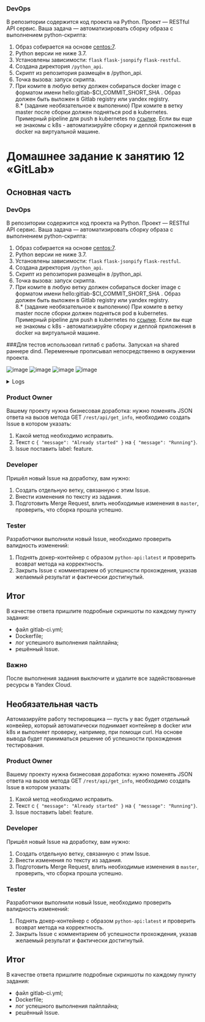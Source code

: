 ### DevOps

В репозитории содержится код проекта на Python. Проект — RESTful API сервис. Ваша задача — автоматизировать сборку образа с выполнением python-скрипта:

1. Образ собирается на основе [centos:7](https://hub.docker.com/_/centos?tab=tags&page=1&ordering=last_updated).
2. Python версии не ниже 3.7.
3. Установлены зависимости: `flask` `flask-jsonpify` `flask-restful`.
4. Создана директория `/python_api`.
5. Скрипт из репозитория размещён в /python_api.
6. Точка вызова: запуск скрипта.
7. При комите в любую ветку должен собираться docker image с форматом имени hello:gitlab-$CI_COMMIT_SHORT_SHA . Образ должен быть выложен в Gitlab registry или yandex registry.   
8.* (задание необязательное к выполению) При комите в ветку master после сборки должен подняться pod в kubernetes. Примерный pipeline для push в kubernetes по [ссылке](https://github.com/awertoss/devops-netology/blob/main/09-ci-06-gitlab/gitlab-ci.yml).
Если вы еще не знакомы с k8s - автоматизируйте сборку и деплой приложения в docker на виртуальной машине.

# Домашнее задание к занятию 12 «GitLab»

## Основная часть

### DevOps

В репозитории содержится код проекта на Python. Проект — RESTful API сервис. Ваша задача — автоматизировать сборку образа с выполнением python-скрипта:

1. Образ собирается на основе [centos:7](https://hub.docker.com/_/centos?tab=tags&page=1&ordering=last_updated).
2. Python версии не ниже 3.7.
3. Установлены зависимости: `flask` `flask-jsonpify` `flask-restful`.
4. Создана директория `/python_api`.
5. Скрипт из репозитория размещён в /python_api.
6. Точка вызова: запуск скрипта.
7. При комите в любую ветку должен собираться docker image с форматом имени hello:gitlab-$CI_COMMIT_SHORT_SHA . Образ должен быть выложен в Gitlab registry или yandex registry.   
8.* (задание необязательное к выполению) При комите в ветку master после сборки должен подняться pod в kubernetes. Примерный pipeline для push в kubernetes по [ссылке](https://github.com/awertoss/devops-netology/blob/main/09-ci-06-gitlab/gitlab-ci.yml).
Если вы еще не знакомы с k8s - автоматизируйте сборку и деплой приложения в docker на виртуальной машине.

###Для тестов использовал гитлаб с работы. Запускал на shared раннере dind. Переменные прописывал непосредственно в окружении проекта.

![image](https://github.com/SemenAmbarnov/mnt-homeworks/assets/92155007/e11e2c93-8832-40cd-a473-9cee09bcac90)
![image](https://github.com/SemenAmbarnov/mnt-homeworks/assets/92155007/9939dbaa-57c2-44ee-8838-94c8f4f7c26f)
![image](https://github.com/SemenAmbarnov/mnt-homeworks/assets/92155007/1abb186d-ceca-4771-93c8-c0a360fa2bd3)
![image](https://github.com/SemenAmbarnov/mnt-homeworks/assets/92155007/b9d8dc2b-ebe0-4bd6-9770-4bde85e38e3e)

<details><summary>Logs</summary>
  
```
Running with gitlab-runner 15.3.0 (bbcb5aba)
  on sargitlabrunner-docker-in-docker _atKN1Sx
Preparing the "docker" executor
00:36
Using Docker executor with image docker:20.10.5 ...
Starting service docker:20.10.5-dind ...
Pulling docker image docker:20.10.5-dind ...
Using docker image sha256:0a9822c8848df3eb0a1562e553fdd54215939ef0a528434ee026c64ff645148c for docker:20.10.5-dind with digest docker@sha256:e4ecd4e9ad5140d584669451b05e406d8cf7603e51972b862178ad93c38b2b08 ...
WARNING: Service docker:20.10.5-dind is already created. Ignoring.
Waiting for services to be up and running (timeout 30 seconds)...
*** WARNING: Service runner-atkn1sx-project-57-concurrent-0-4b0b90b62c516efa-docker-0 probably didn't start properly.
Health check error:
service "runner-atkn1sx-project-57-concurrent-0-4b0b90b62c516efa-docker-0-wait-for-service" timeout
Health check container logs:
Service container logs:
2023-09-28T07:48:47.438114360Z Generating RSA private key, 4096 bit long modulus (2 primes)
2023-09-28T07:48:47.472678714Z .++++
2023-09-28T07:48:47.860786227Z ....................................++++
2023-09-28T07:48:47.861708792Z e is 65537 (0x010001)
2023-09-28T07:48:47.891327557Z Generating RSA private key, 4096 bit long modulus (2 primes)
2023-09-28T07:48:48.179517701Z ...........................++++
2023-09-28T07:48:48.576754467Z ......................................++++
2023-09-28T07:48:48.577736183Z e is 65537 (0x010001)
2023-09-28T07:48:48.630786361Z Signature ok
2023-09-28T07:48:48.631814218Z subject=CN = docker:dind server
2023-09-28T07:48:48.632195224Z Getting CA Private Key
2023-09-28T07:48:48.659458291Z /certs/server/cert.pem: OK
2023-09-28T07:48:48.666148330Z Generating RSA private key, 4096 bit long modulus (2 primes)
2023-09-28T07:48:51.032241125Z ................................................................................................................................................................................................................................................++++
2023-09-28T07:48:51.603549603Z ........................................................++++
2023-09-28T07:48:51.604359508Z e is 65537 (0x010001)
2023-09-28T07:48:51.651502048Z Signature ok
2023-09-28T07:48:51.651543352Z subject=CN = docker:dind client
2023-09-28T07:48:51.651767148Z Getting CA Private Key
2023-09-28T07:48:51.679289396Z /certs/client/cert.pem: OK
2023-09-28T07:48:51.729979274Z time="2023-09-28T07:48:51.729771541Z" level=info msg="Starting up"
2023-09-28T07:48:51.732157047Z time="2023-09-28T07:48:51.732038525Z" level=warning msg="could not change group /var/run/docker.sock to docker: group docker not found"
2023-09-28T07:48:51.732336415Z failed to load listeners: can't create unix socket /var/run/docker.sock: device or resource busy
*********
Pulling docker image docker:20.10.5 ...
Using docker image sha256:1588477122de4fdfe9fcb9ddeeee6ac6b93e9e05a65c68a6e22add0a98b8e0fe for docker:20.10.5 with digest docker@sha256:7ed427295687586039ff3433bb9b4419c5cf1e6294025dadf7641126665a78f5 ...
Preparing environment
00:00
Running on runner-atkn1sx-project-57-concurrent-0 via gitlab...
Getting source from Git repository
00:01
Fetching changes with git depth set to 20...
Reinitialized existing Git repository in /builds/semen/netology/.git/
Checking out e8b3434e as main...
Skipping Git submodules setup
Executing "step_script" stage of the job script
01:56
Using docker image sha256:1588477122de4fdfe9fcb9ddeeee6ac6b93e9e05a65c68a6e22add0a98b8e0fe for docker:20.10.5 with digest docker@sha256:7ed427295687586039ff3433bb9b4419c5cf1e6294025dadf7641126665a78f5 ...
$ docker build -t $CI_REGISTRY/semen/netology/python-api:latest .
#1 [internal] load build definition from Dockerfile
#1 sha256:069dcef77f108770a23a777a71c32095e370a7238243ad1b812153f729825d22
#1 transferring dockerfile: 257B done
#1 DONE 0.0s
#2 [internal] load .dockerignore
#2 sha256:eee716ffcc3309abe5863bd3bfaef44f8046808832f0114ed3ae75d0147ad50a
#2 transferring context: 2B done
#2 DONE 0.0s
#3 [internal] load metadata for docker.io/library/centos:7
#3 sha256:30875b35a89c8e8a29cd7cf120689bb68cdab8d769419707e07138dfe977d237
#3 DONE 1.0s
#4 [internal] load build context
#4 sha256:4ca0672e948ffbffbf2676846fe5b329f901a7a786e0a2c6539960a9d9b2631a
#4 transferring context: 553B done
#4 DONE 0.0s
#6 [1/6] FROM docker.io/library/centos:7@sha256:be65f488b7764ad3638f236b7b515b3678369a5124c47b8d32916d6487418ea4
#6 sha256:8aee2df8eae94a334b616b2360efaff20c8e0722b9e9251907e0264f86e84fe1
#6 resolve docker.io/library/centos:7@sha256:be65f488b7764ad3638f236b7b515b3678369a5124c47b8d32916d6487418ea4 done
#6 sha256:be65f488b7764ad3638f236b7b515b3678369a5124c47b8d32916d6487418ea4 1.20kB / 1.20kB done
#6 sha256:dead07b4d8ed7e29e98de0f4504d87e8880d4347859d839686a31da35a3b532f 529B / 529B done
#6 sha256:eeb6ee3f44bd0b5103bb561b4c16bcb82328cfe5809ab675bb17ab3a16c517c9 2.75kB / 2.75kB done
#6 sha256:2d473b07cdd5f0912cd6f1a703352c82b512407db6b05b43f2553732b55df3bc 0B / 76.10MB 0.2s
#6 sha256:2d473b07cdd5f0912cd6f1a703352c82b512407db6b05b43f2553732b55df3bc 4.19MB / 76.10MB 1.4s
#6 sha256:2d473b07cdd5f0912cd6f1a703352c82b512407db6b05b43f2553732b55df3bc 8.39MB / 76.10MB 3.1s
#6 sha256:2d473b07cdd5f0912cd6f1a703352c82b512407db6b05b43f2553732b55df3bc 12.58MB / 76.10MB 5.0s
#6 sha256:2d473b07cdd5f0912cd6f1a703352c82b512407db6b05b43f2553732b55df3bc 16.78MB / 76.10MB 6.9s
#6 sha256:2d473b07cdd5f0912cd6f1a703352c82b512407db6b05b43f2553732b55df3bc 20.97MB / 76.10MB 9.1s
#6 sha256:2d473b07cdd5f0912cd6f1a703352c82b512407db6b05b43f2553732b55df3bc 25.17MB / 76.10MB 11.6s
#6 sha256:2d473b07cdd5f0912cd6f1a703352c82b512407db6b05b43f2553732b55df3bc 29.36MB / 76.10MB 13.3s
#6 sha256:2d473b07cdd5f0912cd6f1a703352c82b512407db6b05b43f2553732b55df3bc 33.55MB / 76.10MB 15.0s
#6 sha256:2d473b07cdd5f0912cd6f1a703352c82b512407db6b05b43f2553732b55df3bc 37.75MB / 76.10MB 17.0s
#6 sha256:2d473b07cdd5f0912cd6f1a703352c82b512407db6b05b43f2553732b55df3bc 41.94MB / 76.10MB 19.0s
#6 sha256:2d473b07cdd5f0912cd6f1a703352c82b512407db6b05b43f2553732b55df3bc 46.14MB / 76.10MB 21.1s
#6 sha256:2d473b07cdd5f0912cd6f1a703352c82b512407db6b05b43f2553732b55df3bc 50.33MB / 76.10MB 23.0s
#6 sha256:2d473b07cdd5f0912cd6f1a703352c82b512407db6b05b43f2553732b55df3bc 54.53MB / 76.10MB 25.0s
#6 sha256:2d473b07cdd5f0912cd6f1a703352c82b512407db6b05b43f2553732b55df3bc 58.72MB / 76.10MB 27.1s
#6 sha256:2d473b07cdd5f0912cd6f1a703352c82b512407db6b05b43f2553732b55df3bc 62.91MB / 76.10MB 28.9s
#6 sha256:2d473b07cdd5f0912cd6f1a703352c82b512407db6b05b43f2553732b55df3bc 67.11MB / 76.10MB 30.5s
#6 sha256:2d473b07cdd5f0912cd6f1a703352c82b512407db6b05b43f2553732b55df3bc 71.30MB / 76.10MB 32.5s
#6 sha256:2d473b07cdd5f0912cd6f1a703352c82b512407db6b05b43f2553732b55df3bc 75.50MB / 76.10MB 34.2s
#6 sha256:2d473b07cdd5f0912cd6f1a703352c82b512407db6b05b43f2553732b55df3bc 76.10MB / 76.10MB 34.8s done
#6 extracting sha256:2d473b07cdd5f0912cd6f1a703352c82b512407db6b05b43f2553732b55df3bc
#6 extracting sha256:2d473b07cdd5f0912cd6f1a703352c82b512407db6b05b43f2553732b55df3bc 5.1s
#6 extracting sha256:2d473b07cdd5f0912cd6f1a703352c82b512407db6b05b43f2553732b55df3bc 7.8s done
#6 DONE 43.0s
#5 [2/6] RUN yum install python3 python3-pip -y
#5 sha256:f1144206e2c393ce7dae78da202bcabe051960e4ee53a33abc414e5f30a9c4cd
#5 0.640 Loaded plugins: fastestmirror, ovl
#5 0.827 Determining fastest mirrors
#5 6.356  * base: mirror.sale-dedic.com
#5 6.356  * extras: mirror.sale-dedic.com
#5 6.357  * updates: mirror.sale-dedic.com
#5 27.27 Resolving Dependencies
#5 27.27 --> Running transaction check
#5 27.27 ---> Package python3.x86_64 0:3.6.8-19.el7_9 will be installed
#5 27.28 --> Processing Dependency: python3-libs(x86-64) = 3.6.8-19.el7_9 for package: python3-3.6.8-19.el7_9.x86_64
#5 27.63 --> Processing Dependency: python3-setuptools for package: python3-3.6.8-19.el7_9.x86_64
#5 27.63 --> Processing Dependency: libpython3.6m.so.1.0()(64bit) for package: python3-3.6.8-19.el7_9.x86_64
#5 27.63 ---> Package python3-pip.noarch 0:9.0.3-8.el7 will be installed
#5 27.63 --> Running transaction check
#5 27.63 ---> Package python3-libs.x86_64 0:3.6.8-19.el7_9 will be installed
#5 27.65 --> Processing Dependency: libtirpc.so.1()(64bit) for package: python3-libs-3.6.8-19.el7_9.x86_64
#5 27.65 ---> Package python3-setuptools.noarch 0:39.2.0-10.el7 will be installed
#5 27.65 --> Running transaction check
#5 27.65 ---> Package libtirpc.x86_64 0:0.2.4-0.16.el7 will be installed
#5 27.81 --> Finished Dependency Resolution
#5 27.81 
#5 27.81 Dependencies Resolved
#5 27.82 
#5 27.82 ================================================================================
#5 27.82  Package                  Arch         Version              Repository     Size
#5 27.82 ================================================================================
#5 27.82 Installing:
#5 27.82  python3                  x86_64       3.6.8-19.el7_9       updates        70 k
#5 27.82  python3-pip              noarch       9.0.3-8.el7          base          1.6 M
#5 27.82 Installing for dependencies:
#5 27.82  libtirpc                 x86_64       0.2.4-0.16.el7       base           89 k
#5 27.82  python3-libs             x86_64       3.6.8-19.el7_9       updates       6.9 M
#5 27.82  python3-setuptools       noarch       39.2.0-10.el7        base          629 k
#5 27.82 
#5 27.82 Transaction Summary
#5 27.82 ================================================================================
#5 27.82 Install  2 Packages (+3 Dependent packages)
#5 27.82 
#5 27.82 Total download size: 9.3 M
#5 27.82 Installed size: 48 M
#5 27.82 Downloading packages:
#5 27.92 warning: /var/cache/yum/x86_64/7/updates/packages/python3-3.6.8-19.el7_9.x86_64.rpm: Header V4 RSA/SHA256 Signature, key ID f4a80eb5: NOKEY
#5 27.92 Public key for python3-3.6.8-19.el7_9.x86_64.rpm is not installed
#5 27.94 Public key for libtirpc-0.2.4-0.16.el7.x86_64.rpm is not installed
#5 36.01 --------------------------------------------------------------------------------
#5 36.01 Total                                              1.1 MB/s | 9.3 MB  00:08     
#5 36.01 Retrieving key from file:///etc/pki/rpm-gpg/RPM-GPG-KEY-CentOS-7
#5 36.02 Importing GPG key 0xF4A80EB5:
#5 36.02  Userid     : "CentOS-7 Key (CentOS 7 Official Signing Key) <security@centos.org>"
#5 36.02  Fingerprint: 6341 ab27 53d7 8a78 a7c2 7bb1 24c6 a8a7 f4a8 0eb5
#5 36.02  Package    : centos-release-7-9.2009.0.el7.centos.x86_64 (@CentOS)
#5 36.02  From       : /etc/pki/rpm-gpg/RPM-GPG-KEY-CentOS-7
#5 36.04 Running transaction check
#5 36.06 Running transaction test
#5 36.13 Transaction test succeeded
#5 36.13 Running transaction
#5 36.23   Installing : libtirpc-0.2.4-0.16.el7.x86_64                               1/5 
#5 37.20   Installing : python3-setuptools-39.2.0-10.el7.noarch                      2/5 
#5 37.67   Installing : python3-pip-9.0.3-8.el7.noarch                               3/5 
#5 37.71   Installing : python3-3.6.8-19.el7_9.x86_64                                4/5 
#5 39.37   Installing : python3-libs-3.6.8-19.el7_9.x86_64                           5/5 
#5 39.43   Verifying  : libtirpc-0.2.4-0.16.el7.x86_64                               1/5 
#5 39.44   Verifying  : python3-libs-3.6.8-19.el7_9.x86_64                           2/5 
#5 39.45   Verifying  : python3-3.6.8-19.el7_9.x86_64                                3/5 
#5 39.46   Verifying  : python3-setuptools-39.2.0-10.el7.noarch                      4/5 
#5 39.47   Verifying  : python3-pip-9.0.3-8.el7.noarch                               5/5 
#5 39.51 
#5 39.51 Installed:
#5 39.51   python3.x86_64 0:3.6.8-19.el7_9        python3-pip.noarch 0:9.0.3-8.el7       
#5 39.51 
#5 39.51 Dependency Installed:
#5 39.51   libtirpc.x86_64 0:0.2.4-0.16.el7                                              
#5 39.51   python3-libs.x86_64 0:3.6.8-19.el7_9                                          
#5 39.51   python3-setuptools.noarch 0:39.2.0-10.el7                                     
#5 39.51 
#5 39.51 Complete!
#5 DONE 40.3s
#10 [3/6] COPY requirements.txt requirements.txt
#10 sha256:8a567cb26318172b1bd59e947643adf79cd47b55093c84bed723edb6f85240ed
#10 DONE 0.3s
#9 [4/6] RUN pip3 install -r requirements.txt
#9 sha256:5a263187caaca86b48124e80e2792e0114159d8db0c09a39f13ad53500d645aa
#9 0.823 WARNING: Running pip install with root privileges is generally not a good idea. Try `pip3 install --user` instead.
#9 0.897 Collecting flask (from -r requirements.txt (line 1))
#9 1.583   Downloading https://files.pythonhosted.org/packages/cd/77/59df23681f4fd19b7cbbb5e92484d46ad587554f5d490f33ef907e456132/Flask-2.0.3-py3-none-any.whl (95kB)
#9 1.764 Collecting flask-restful (from -r requirements.txt (line 2))
#9 2.081   Downloading https://files.pythonhosted.org/packages/d7/7b/f0b45f0df7d2978e5ae51804bb5939b7897b2ace24306009da0cc34d8d1f/Flask_RESTful-0.3.10-py2.py3-none-any.whl
#9 2.205 Collecting flask_jsonpify (from -r requirements.txt (line 3))
#9 2.543   Downloading https://files.pythonhosted.org/packages/60/0f/c389dea3988bffbe32c1a667989914b1cc0bce31b338c8da844d5e42b503/Flask-Jsonpify-1.5.0.tar.gz
#9 3.090 Collecting itsdangerous>=2.0 (from flask->-r requirements.txt (line 1))
#9 3.359   Downloading https://files.pythonhosted.org/packages/9c/96/26f935afba9cd6140216da5add223a0c465b99d0f112b68a4ca426441019/itsdangerous-2.0.1-py3-none-any.whl
#9 3.465 Collecting Jinja2>=3.0 (from flask->-r requirements.txt (line 1))
#9 3.744   Downloading https://files.pythonhosted.org/packages/20/9a/e5d9ec41927401e41aea8af6d16e78b5e612bca4699d417f646a9610a076/Jinja2-3.0.3-py3-none-any.whl (133kB)
#9 3.886 Collecting click>=7.1.2 (from flask->-r requirements.txt (line 1))
#9 4.184   Downloading https://files.pythonhosted.org/packages/4a/a8/0b2ced25639fb20cc1c9784de90a8c25f9504a7f18cd8b5397bd61696d7d/click-8.0.4-py3-none-any.whl (97kB)
#9 4.311 Collecting Werkzeug>=2.0 (from flask->-r requirements.txt (line 1))
#9 4.641   Downloading https://files.pythonhosted.org/packages/f4/f3/22afbdb20cc4654b10c98043414a14057cd27fdba9d4ae61cea596000ba2/Werkzeug-2.0.3-py3-none-any.whl (289kB)
#9 4.838 Collecting pytz (from flask-restful->-r requirements.txt (line 2))
#9 5.369   Downloading https://files.pythonhosted.org/packages/32/4d/aaf7eff5deb402fd9a24a1449a8119f00d74ae9c2efa79f8ef9994261fc2/pytz-2023.3.post1-py2.py3-none-any.whl (502kB)
#9 5.730 Collecting six>=1.3.0 (from flask-restful->-r requirements.txt (line 2))
#9 5.991   Downloading https://files.pythonhosted.org/packages/d9/5a/e7c31adbe875f2abbb91bd84cf2dc52d792b5a01506781dbcf25c91daf11/six-1.16.0-py2.py3-none-any.whl
#9 6.093 Collecting aniso8601>=0.82 (from flask-restful->-r requirements.txt (line 2))
#9 6.362   Downloading https://files.pythonhosted.org/packages/e3/04/e97c12dc034791d7b504860acfcdd2963fa21ae61eaca1c9d31245f812c3/aniso8601-9.0.1-py2.py3-none-any.whl (52kB)
#9 6.510 Collecting MarkupSafe>=2.0 (from Jinja2>=3.0->flask->-r requirements.txt (line 1))
#9 7.010   Downloading https://files.pythonhosted.org/packages/fc/d6/57f9a97e56447a1e340f8574836d3b636e2c14de304943836bd645fa9c7e/MarkupSafe-2.0.1-cp36-cp36m-manylinux1_x86_64.whl
#9 7.118 Collecting importlib-metadata; python_version < "3.8" (from click>=7.1.2->flask->-r requirements.txt (line 1))
#9 7.549   Downloading https://files.pythonhosted.org/packages/a0/a1/b153a0a4caf7a7e3f15c2cd56c7702e2cf3d89b1b359d1f1c5e59d68f4ce/importlib_metadata-4.8.3-py3-none-any.whl
#9 7.695 Collecting dataclasses; python_version < "3.7" (from Werkzeug>=2.0->flask->-r requirements.txt (line 1))
#9 7.947   Downloading https://files.pythonhosted.org/packages/fe/ca/75fac5856ab5cfa51bbbcefa250182e50441074fdc3f803f6e76451fab43/dataclasses-0.8-py3-none-any.whl
#9 8.050 Collecting zipp>=0.5 (from importlib-metadata; python_version < "3.8"->click>=7.1.2->flask->-r requirements.txt (line 1))
#9 8.354   Downloading https://files.pythonhosted.org/packages/bd/df/d4a4974a3e3957fd1c1fa3082366d7fff6e428ddb55f074bf64876f8e8ad/zipp-3.6.0-py3-none-any.whl
#9 8.483 Collecting typing-extensions>=3.6.4; python_version < "3.8" (from importlib-metadata; python_version < "3.8"->click>=7.1.2->flask->-r requirements.txt (line 1))
#9 8.786   Downloading https://files.pythonhosted.org/packages/45/6b/44f7f8f1e110027cf88956b59f2fad776cca7e1704396d043f89effd3a0e/typing_extensions-4.1.1-py3-none-any.whl
#9 8.844 Installing collected packages: itsdangerous, MarkupSafe, Jinja2, zipp, typing-extensions, importlib-metadata, click, dataclasses, Werkzeug, flask, pytz, six, aniso8601, flask-restful, flask-jsonpify
#9 9.927   Running setup.py install for flask-jsonpify: started
#9 10.35     Running setup.py install for flask-jsonpify: finished with status 'done'
#9 10.44 Successfully installed Jinja2-3.0.3 MarkupSafe-2.0.1 Werkzeug-2.0.3 aniso8601-9.0.1 click-8.0.4 dataclasses-0.8 flask-2.0.3 flask-jsonpify-1.5.0 flask-restful-0.3.10 importlib-metadata-4.8.3 itsdangerous-2.0.1 pytz-2023.3.post1 six-1.16.0 typing-extensions-4.1.1 zipp-3.6.0
#9 DONE 11.0s
#8 [5/6] COPY /python_api/app.py /python_api/app.py
#8 sha256:47daba8b25637f4e0253478cff7b8a5b7bcad1ba60fed05f26722ec2a6a7a1f9
#8 DONE 0.0s
#7 [6/6] WORKDIR python_api
#7 sha256:bde9ad88a85ccec75109964d012ea286a274ab279bfcab19bc87a1210cc3549f
#7 DONE 0.0s
#11 exporting to image
#11 sha256:172151d817bc372a3ffc77cdfcca5220a55039590f0c61b92475708666fe4467
#11 exporting layers
#11 exporting layers 3.0s done
#11 writing image sha256:cda62445480ffc84a1e9d19e8dfa54e583de5b7b9041c07e68e2d0cbd5683de6 done
#11 naming to 192.168.103.44:5005/semen/netology/python-api:latest done
#11 DONE 3.0s
$ docker login -u $CI_REGISTRY_USER -p $CI_REGISTRY_PASSWORD $CI_REGISTRY
WARNING! Using --password via the CLI is insecure. Use --password-stdin.
WARNING! Your password will be stored unencrypted in /root/.docker/config.json.
Configure a credential helper to remove this warning. See
https://docs.docker.com/engine/reference/commandline/login/#credentials-store
Login Succeeded
$ docker push $CI_REGISTRY/semen/netology/python-api:latest
The push refers to repository [192.168.103.44:5005/semen/netology/python-api]
5f70bf18a086: Preparing
3c6df952ff76: Preparing
ada6682943e3: Preparing
2f453ee60677: Preparing
f2a815b0a7b6: Preparing
174f56854903: Preparing
174f56854903: Waiting
2f453ee60677: Pushed
3c6df952ff76: Pushed
5f70bf18a086: Pushed
ada6682943e3: Pushed
174f56854903: Pushed
f2a815b0a7b6: Pushed
latest: digest: sha256:77c196776ee23114ae7e9f669351a83e7953b992d114b0e25be4b9daad57b7bb size: 1572
Job succeeded
```
</details>

### Product Owner

Вашему проекту нужна бизнесовая доработка: нужно поменять JSON ответа на вызов метода GET `/rest/api/get_info`, необходимо создать Issue в котором указать:

1. Какой метод необходимо исправить.
2. Текст с `{ "message": "Already started" }` на `{ "message": "Running"}`.
3. Issue поставить label: feature.

### Developer

Пришёл новый Issue на доработку, вам нужно:

1. Создать отдельную ветку, связанную с этим Issue.
2. Внести изменения по тексту из задания.
3. Подготовить Merge Request, влить необходимые изменения в `master`, проверить, что сборка прошла успешно.


### Tester

Разработчики выполнили новый Issue, необходимо проверить валидность изменений:

1. Поднять докер-контейнер с образом `python-api:latest` и проверить возврат метода на корректность.
2. Закрыть Issue с комментарием об успешности прохождения, указав желаемый результат и фактически достигнутый.

## Итог

В качестве ответа пришлите подробные скриншоты по каждому пункту задания:

- файл gitlab-ci.yml;
- Dockerfile; 
- лог успешного выполнения пайплайна;
- решённый Issue.

### Важно 
После выполнения задания выключите и удалите все задействованные ресурсы в Yandex Cloud.

## Необязательная часть

Автомазируйте работу тестировщика — пусть у вас будет отдельный конвейер, который автоматически поднимает контейнер в docker или k8s и выполняет проверку, например, при помощи curl. На основе вывода будет приниматься решение об успешности прохождения тестирования.



### Product Owner

Вашему проекту нужна бизнесовая доработка: нужно поменять JSON ответа на вызов метода GET `/rest/api/get_info`, необходимо создать Issue в котором указать:

1. Какой метод необходимо исправить.
2. Текст с `{ "message": "Already started" }` на `{ "message": "Running"}`.
3. Issue поставить label: feature.

### Developer

Пришёл новый Issue на доработку, вам нужно:

1. Создать отдельную ветку, связанную с этим Issue.
2. Внести изменения по тексту из задания.
3. Подготовить Merge Request, влить необходимые изменения в `master`, проверить, что сборка прошла успешно.


### Tester

Разработчики выполнили новый Issue, необходимо проверить валидность изменений:

1. Поднять докер-контейнер с образом `python-api:latest` и проверить возврат метода на корректность.
2. Закрыть Issue с комментарием об успешности прохождения, указав желаемый результат и фактически достигнутый.

## Итог

В качестве ответа пришлите подробные скриншоты по каждому пункту задания:

- файл gitlab-ci.yml;
- Dockerfile; 
- лог успешного выполнения пайплайна;
- решённый Issue.
